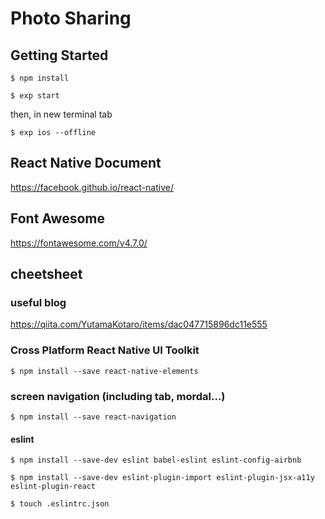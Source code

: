 # Photo Sharing

## Getting Started

    $ npm install

    $ exp start

then, in new terminal tab

    $ exp ios --offline

## React Native Document

<https://facebook.github.io/react-native/>

## Font Awesome

<https://fontawesome.com/v4.7.0/>

## cheetsheet

### useful blog

<https://qiita.com/YutamaKotaro/items/dac047715896dc11e555>

### Cross Platform React Native UI Toolkit

    $ npm install --save react-native-elements

### screen navigation (including tab, mordal...)

    $ npm install --save react-navigation

#### eslint

    $ npm install --save-dev eslint babel-eslint eslint-config-airbnb

    $ npm install --save-dev eslint-plugin-import eslint-plugin-jsx-a11y eslint-plugin-react

    $ touch .eslintrc.json
